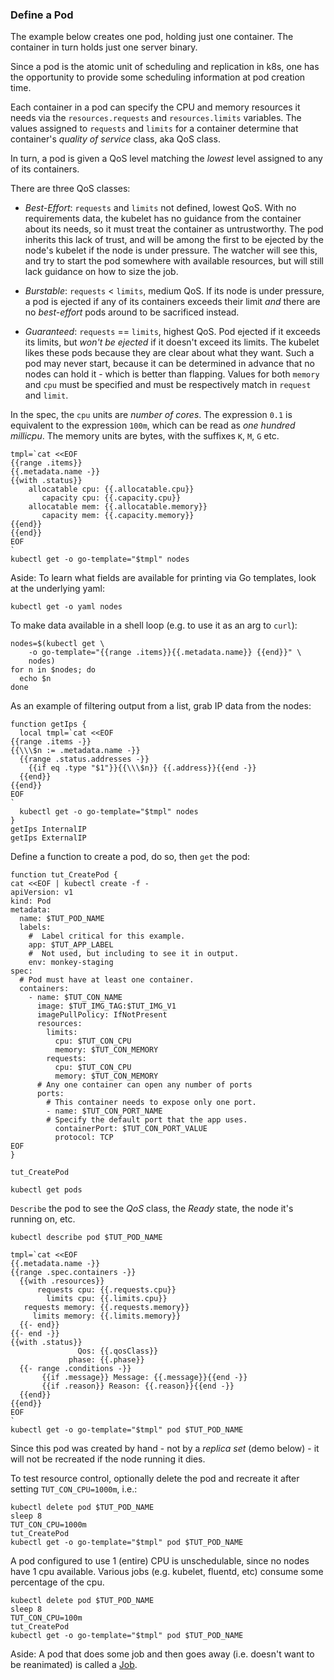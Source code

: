 ### Define a Pod

The example below creates one pod, holding just one
container.  The container in turn holds just one server
binary.

Since a pod is the atomic unit of scheduling and
replication in k8s, one has the opportunity to provide
some scheduling information at pod creation time.

Each container in a pod can specify the CPU and memory
resources it needs via the `resources.requests` and
`resources.limits` variables.  The values assigned to
`requests` and `limits` for a container determine that
container's _quality of service_ class, aka QoS
class.

In turn, a pod is given a QoS level matching the
_lowest_ level assigned to any of its containers.

There are three QoS classes:

* _Best-Effort_: `requests` and `limits` not defined, lowest QoS.
  With no requirements data, the kubelet has no
  guidance from the container about its needs, so it
  must treat the container as untrustworthy. The pod
  inherits this lack of trust, and will be among the
  first to be ejected by the node's kubelet if the node
  is under pressure.  The watcher will see this, and
  try to start the pod somewhere with available
  resources, but will still lack guidance on how to
  size the job.

* _Burstable_: `requests` < `limits`, medium QoS.
  If its node is under pressure, a pod is ejected if any
  of its containers exceeds their limit _and_ there are
  no _best-effort_ pods around to be sacrificed instead.

* _Guaranteed_: `requests` == `limits`, highest QoS.
  Pod ejected if it exceeds its limits, but _won't be
  ejected_ if it doesn't exceed its limits.  The
  kubelet likes these pods because they are clear about
  what they want.  Such a pod may
  never start, because it can be
  determined in advance that no nodes can hold it -
  which is better than flapping.
  Values for both `memory` and `cpu` must be specified
  and must be respectively match in `request` and
  `limit`.

In the spec, the `cpu` units are _number of cores_.
The expression `0.1` is equivalent to the expression
`100m`, which can be read as _one hundred millicpu_.
The memory units are bytes, with the suffixes `K`, `M`,
`G` etc.


<!-- @printNodeCapacities -->
```
tmpl=`cat <<EOF
{{range .items}}
{{.metadata.name -}}
{{with .status}}
    allocatable cpu: {{.allocatable.cpu}}
       capacity cpu: {{.capacity.cpu}}
    allocatable mem: {{.allocatable.memory}}
       capacity mem: {{.capacity.memory}}
{{end}}
{{end}}
EOF
`
kubectl get -o go-template="$tmpl" nodes
```

Aside: To learn what fields are available for printing
via Go templates, look at the underlying yaml:

<!-- @getNodeYaml -->
```
kubectl get -o yaml nodes
```

To make data available in a shell loop (e.g. to use it
as an arg to `curl`):

<!-- @nodeDataToCurl -->
```
nodes=$(kubectl get \
    -o go-template="{{range .items}}{{.metadata.name}} {{end}}" \
    nodes)
for n in $nodes; do
  echo $n
done
```

As an example of filtering output
from a list, grab IP data from the nodes:

<!-- @getNodeIps -->
```
function getIps {
  local tmpl=`cat <<EOF
{{range .items -}}
{{\\\$n := .metadata.name -}}
  {{range .status.addresses -}}
    {{if eq .type "$1"}}{{\\\$n}} {{.address}}{{end -}}
  {{end}}
{{end}}
EOF
`
  kubectl get -o go-template="$tmpl" nodes
}
getIps InternalIP
getIps ExternalIP
```

Define a function to create a pod, do so, then
`get` the pod:

<!-- @defineFunctionToCreatePod-->
```
function tut_CreatePod {
cat <<EOF | kubectl create -f -
apiVersion: v1
kind: Pod
metadata:
  name: $TUT_POD_NAME
  labels:
    #  Label critical for this example.
    app: $TUT_APP_LABEL
    #  Not used, but including to see it in output.
    env: monkey-staging
spec:
  # Pod must have at least one container.
  containers:
    - name: $TUT_CON_NAME
      image: $TUT_IMG_TAG:$TUT_IMG_V1
      imagePullPolicy: IfNotPresent
      resources:
        limits:
          cpu: $TUT_CON_CPU
          memory: $TUT_CON_MEMORY
        requests:
          cpu: $TUT_CON_CPU
          memory: $TUT_CON_MEMORY
      # Any one container can open any number of ports
      ports:
        # This container needs to expose only one port.
        - name: $TUT_CON_PORT_NAME
        # Specify the default port that the app uses.
          containerPort: $TUT_CON_PORT_VALUE
          protocol: TCP
EOF
}
```

<!-- @createThePod -->
```
tut_CreatePod
```

<!-- @getAllPods -->
```
kubectl get pods
```

`Describe` the pod to see the _QoS_ class, the _Ready_
state, the node it's running on, etc.

<!-- @describeOnePod -->
```
kubectl describe pod $TUT_POD_NAME
```

<!-- @focussedDescribePod -->
```
tmpl=`cat <<EOF
{{.metadata.name -}}
{{range .spec.containers -}}
  {{with .resources}}
      requests cpu: {{.requests.cpu}}
        limits cpu: {{.limits.cpu}}
   requests memory: {{.requests.memory}}
     limits memory: {{.limits.memory}}
  {{- end}}
{{- end -}}
{{with .status}}
               Qos: {{.qosClass}}
             phase: {{.phase}}
  {{- range .conditions -}}
       {{if .message}} Message: {{.message}}{{end -}}
       {{if .reason}} Reason: {{.reason}}{{end -}}
  {{end}}
{{end}}
EOF
`
kubectl get -o go-template="$tmpl" pod $TUT_POD_NAME
```

Since this pod was created by hand - not by a _replica
set_ (demo below) - it will not be recreated if the
node running it dies.

To test resource control, optionally delete the pod and
recreate it after setting `TUT_CON_CPU=1000m`, i.e.:

<!-- @checkScheduling -->
```
kubectl delete pod $TUT_POD_NAME
sleep 8
TUT_CON_CPU=1000m
tut_CreatePod
kubectl get -o go-template="$tmpl" pod $TUT_POD_NAME
```

A pod configured to use 1 (entire) CPU is
unschedulable, since no nodes have 1 cpu available.
Various jobs (e.g. kubelet, fluentd, etc) consume some
percentage of the cpu.

<!-- @recreateThePodWithReasonableCpu -->
```
kubectl delete pod $TUT_POD_NAME
sleep 8
TUT_CON_CPU=100m
tut_CreatePod
kubectl get -o go-template="$tmpl" pod $TUT_POD_NAME
```

[Job]: https://kubernetes.io/docs/concepts/workloads/controllers/jobs-run-to-completion

Aside: A pod that does some job and then goes away
(i.e.  doesn't want to be reanimated) is called a [Job].
